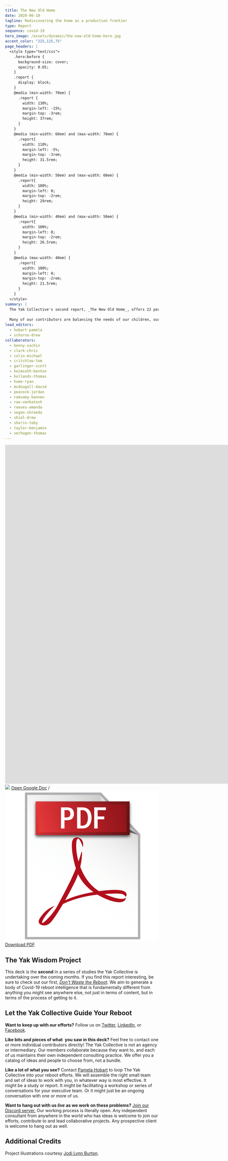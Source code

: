 ```yaml
---
title: The New Old Home
date: 2020-06-10
tagline: Rediscovering the home as a production frontier
type: Report
sequence: covid-19
hero_image: /assets/dynamic/the-new-old-home-hero.jpg
accent_color: "225,125,75"
page_headers: |
  <style type="text/css">
    .hero:before {
      background-size: cover;
      opacity: 0.65;
    }
    .report {
      display: block;
    }
    @media (min-width: 70em) {
      .report {
        width: 130%;
        margin-left: -15%;
        margin-top: -3rem;
        height: 37rem;
      }
    }
    @media (min-width: 60em) and (max-width: 70em) {
      .report{
        width: 110%;
        margin-left: -5%;
        margin-top: -3rem;
        height: 31.5rem;
      }
    }
    @media (min-width: 50em) and (max-width: 60em) {
      .report{
        width: 100%;
        margin-left: 0;
        margin-top: -2rem;
        height: 29rem;
      }
    }
    @media (min-width: 40em) and (max-width: 50em) {
      .report{
        width: 100%;
        margin-left: 0;
        margin-top: -2rem;
        height: 26.5rem;
      }
    }
    @media (max-width: 40em) {
      .report{
        width: 100%;
        margin-left: 0;
        margin-top: -2rem;
        height: 21.5rem;
      }
    }
  </style>
summary: |
  The Yak Collective's second report, _The New Old Home_, offers 22 perspectives built around Pamela Hobart's central thesis: as work returns to the home in the form of remote work opportunities (a trend now dramatically accelerated by pandemic circumstances), we can turn to historical modes of integrated living, reconsidered in light of newer technology, to guide our attempts at co-located life and work. 

  Many of our contributors are balancing the needs of our children, our parents and grandparents, our partners, and ourselves as we adapt to this _unprecedented_ situation. We offer our ideas freely in the hope that they might help us to design a better future for our homes and families.
lead_editors:
  - hobart-pamela
  - schorno-drew
collaborators:
  - benny-sachin
  - clark-chris
  - colin-michael
  - critchlow-tom
  - garlinger-scott
  - heimsath-benton
  - hollands-thomas
  - hume-ryan
  - mcdougall-david
  - peacock-jordan
  - ramsamy-kannen
  - rao-venkatesh
  - reeves-amanda
  - segan-shreeda
  - shiel-drew
  - shorin-toby
  - taylor-benjamin
  - verhagen-thomas
---
```


<iframe class="report bw1" src="https://docs.google.com/presentation/d/e/2PACX-1vT7uxFO3uaCDHr6xzX8Mnt5F9OEDf2kebLXokHs0MlyDLyFIOeiAcIDelaV8r0qKQZlGyBISrcP1dfS/embed?start=false&loop=false&delayms=60000" frameborder="0" width="1920" height="1109" allowfullscreen="true" mozallowfullscreen="true" webkitallowfullscreen="true"></iframe>

<aside class="pt3">
<img class="h1" src="https://ssl.gstatic.com/docs/presentations/images/favicon5.ico"> <a href="https://docs.google.com/presentation/d/1Bgs4e6YIEydMot0VM4lf-onZM2z6Zei3n87f3JHCeSk/edit#slide=id.p">Open Google Doc</a> / <img class="h1" src="/assets/static/pdf.png"> <a href="https://docs.google.com/presentation/d/1Bgs4e6YIEydMot0VM4lf-onZM2z6Zei3n87f3JHCeSk/export/pdf">Download PDF</a>
</aside>

## The Yak Wisdom Project

This deck is the **second** in a series of studies the Yak Collective is undertaking over the coming months. If you find this report interesting, be sure to check out our first, [_Don't Waste the Reboot_](/projects/dont-waste-the-reboot/). We aim to generate a body of Covid-19 reboot intelligence that is fundamentally different from anything you might see anywhere else, not just in terms of content, but in terms of the process of getting to it. 

## Let the Yak Collective Guide Your Reboot

**Want to keep up with our efforts?** Follow us on [Twitter](https://twitter.com/yak_collective), [LinkedIn](https://www.linkedin.com/company/yak-collective/), or [Facebook](https://www.facebook.com/The-Yak-Collective-115005446854705).

**Like bits and pieces of what you saw in this deck?** Feel free to contact one or more individual contributors directly! The Yak Collective is not an agency or intermediary. Our members collaborate because they want to, and each of us maintains their own independent consulting practice. We offer you a catalog of ideas and people to choose from, not a bundle.

**Like a lot of what you see?** Contact [Pamela Hobart](/members/hobart-pamela/) to loop The Yak Collective into your reboot efforts. We will assemble the right small team and set of ideas to work with you, in whatever way is most effective. It might be a study or report. It might be facilitating a workshop or series of conversations for your executive team. Or it might just be an ongoing conversation with one or more of us.

**Want to hang out with us _live_ as we work on these problems?** [Join our Discord server.](/join/) Our working process is literally open. Any independent consultant from anywhere in the world who has ideas is welcome to join our efforts, contribute to and lead collaborative projects. Any prospective client is welcome to hang out as well.

## Additional Credits

Project illustrations courtesy [Jodi Lynn Burton](http://jodilynndoodles.com/).
